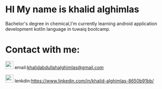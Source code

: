 # HI My name is khalid alghimlas
Bachelor's degree in chemical,I'm currently learning android application development kotlin language in tuwaiq bootcamp.
# Contact with me:
<img src="https://www.citypng.com/public/uploads/preview/hd-letter-email-round-blue-icon-transparent-png-11637141038bsz4tzs1ur.png" width="25" height="25" /> email:khalidabdullahalghimlas@gmail.com

<img src="https://cdn-icons-png.flaticon.com/512/174/174857.png" width="25" height="25" /> lenkdin:https://www.linkedin.com/in/khalid-alghimlas-8650b91bb/
